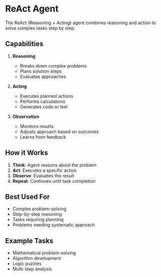 # ReAct Agent

The ReAct (Reasoning + Acting) agent combines reasoning and action to solve complex tasks step by step.

## Capabilities

1. **Reasoning**
   - Breaks down complex problems
   - Plans solution steps
   - Evaluates approaches

2. **Acting**
   - Executes planned actions
   - Performs calculations
   - Generates code or text

3. **Observation**
   - Monitors results
   - Adjusts approach based on outcomes
   - Learns from feedback

## How it Works

1. **Think**: Agent reasons about the problem
2. **Act**: Executes a specific action
3. **Observe**: Evaluates the result
4. **Repeat**: Continues until task completion

## Best Used For

- Complex problem-solving
- Step-by-step reasoning
- Tasks requiring planning
- Problems needing systematic approach

## Example Tasks

- Mathematical problem-solving
- Algorithm development
- Logic puzzles
- Multi-step analysis
